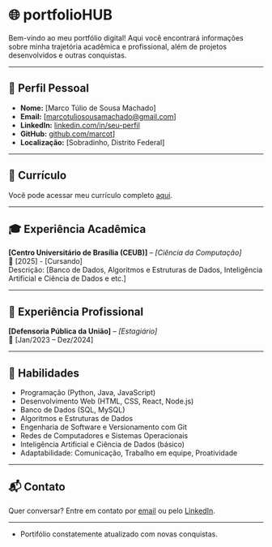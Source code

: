 # 🌐 portfolioHUB

Bem-vindo ao meu portfólio digital! Aqui você encontrará informações sobre minha trajetória acadêmica e profissional, além de projetos desenvolvidos e outras conquistas.

---

## 👤 Perfil Pessoal

- **Nome:** [Marco Túlio de Sousa Machado]
- **Email:** [marcotuliosousamachado@gmail.com]
- **LinkedIn:** [linkedin.com/in/seu-perfil](www.linkedin.com/in/marco-túlio-de-sousa-machado-893990384)
- **GitHub:** [github.com/marcot](https://github.com/marcot)]
- **Localização:** [Sobradinho, Distrito Federal]

---

## 📄 Currículo

Você pode acessar meu currículo completo [aqui](https://drive.google.com/file/d/1K4B5LxsKPMCLDWqlHj7X10AFUKO8lXH1/view?usp=drive_link).

---

## 🎓 Experiência Acadêmica

**[Centro Universitário de Brasília (CEUB)]** – *[Ciência da Computação]*  
📅 [2025] - [Cursando]  
Descrição: [Banco de Dados, Algoritmos e Estruturas de Dados, Inteligência Artificial e Ciência de Dados e etc.]

---

## 💼 Experiência Profissional

**[Defensoria Pública da União]** – *[Estagiário]*  
📅 [Jan/2023 – Dez/2024]  

---

## 🧠 Habilidades

- Programação (Python, Java, JavaScript)
- Desenvolvimento Web (HTML, CSS, React, Node.js)
- Banco de Dados (SQL, MySQL)
- Algoritmos e Estruturas de Dados
- Engenharia de Software e Versionamento com Git
- Redes de Computadores e Sistemas Operacionais
- Inteligência Artificial e Ciência de Dados (básico)
- Adaptabilidade: Comunicação, Trabalho em equipe, Proatividade

---

## 📬 Contato

Quer conversar? Entre em contato por [email](marcotuliosousamachado@gmail.com) ou pelo [LinkedIn](https://www.linkedin.com/in/marco-túlio-de-sousa-machado).

---

- Portifólio constatemente atualizado com novas conquistas.
